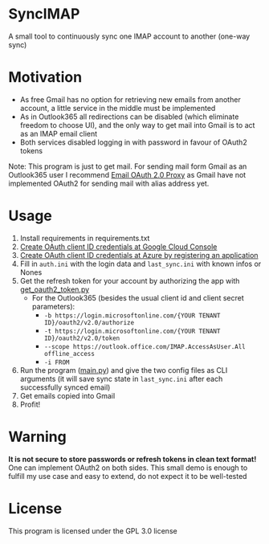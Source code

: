 # SyncIMAP

A small tool to continuously sync one IMAP account to another (one-way sync)

# Motivation

- As free Gmail has no option for retrieving new emails from another account, a little service
  in the middle must be implemented
- As in Outlook365 all redirections can be disabled (which eliminate freedom to choose UI),
  and the only way to get mail into Gmail is to act as an IMAP email client
- Both services disabled logging in with password in favour of OAuth2 tokens

Note: This program is just to get mail. For sending mail form Gmail as an Outlook365 user
I recommend [Email OAuth 2.0 Proxy](https://github.com/simonrob/email-oauth2-proxy) as Gmail have not implemented
OAuth2 for sending mail with alias address yet.

# Usage

1. Install requirements in requirements.txt
2. [Create OAuth client ID credentials at Google Cloud Console](https://developers.google.com/workspace/guides/create-credentials#desktop-app)
3. [Create OAuth client ID credentials at Azure by registering an application](https://learn.microsoft.com/en-us/azure/active-directory/develop/quickstart-register-app)
4. Fill in `auth.ini` with the login data and `last_sync.ini` with known infos or Nones
5. Get the refresh token for your account by authorizing the app with [get_oauth2_token.py](get_oauth2_token.py)
    - For the Outlook365 (besides the usual client id and client secret parameters):
      - `-b https://login.microsoftonline.com/{YOUR TENANT ID}/oauth2/v2.0/authorize`
      - `-t https://login.microsoftonline.com/{YOUR TENANT ID}/oauth2/v2.0/token`
      - `--scope https://outlook.office.com/IMAP.AccessAsUser.All offline_access`
      - `-i FROM`
6. Run the program ([main.py](main.py)) and give the two config files as CLI arguments
   (it will save sync state in `last_sync.ini` after each successfully synced email)
7. Get emails copied into Gmail
8. Profit!

# Warning

__It is not secure to store passwords or refresh tokens in clean text format!__ One can implement OAuth2 on both sides.
This small demo is enough to fulfill my use case and easy to extend, do not expect it to be well-tested

# License

This program is licensed under the GPL 3.0 license
